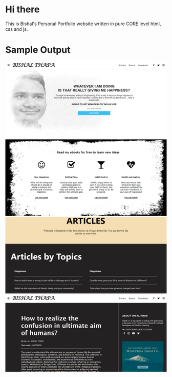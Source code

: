 # Hi there
This is Bishal's Personal Portfolio website written in pure CORE level html, css and js.

# Sample Output

![<img src="sample_outputs/landing_page.png" alt="Actual Output" width="500" height="350"/>](sample_outputs/landing_page.png)
![<img src="sample_outputs/ebooks.png" alt="Actual Output" width="500" height="350"/>](sample_outputs/ebooks.png)
![<img src="sample_outputs/articles.png" alt="Actual Output" width="500" height="350"/>](sample_outputs/articles.png)
![<img src="sample_outputs/details.png" alt="Actual Output" width="500" height="350"/>](sample_outputs/details.png)
